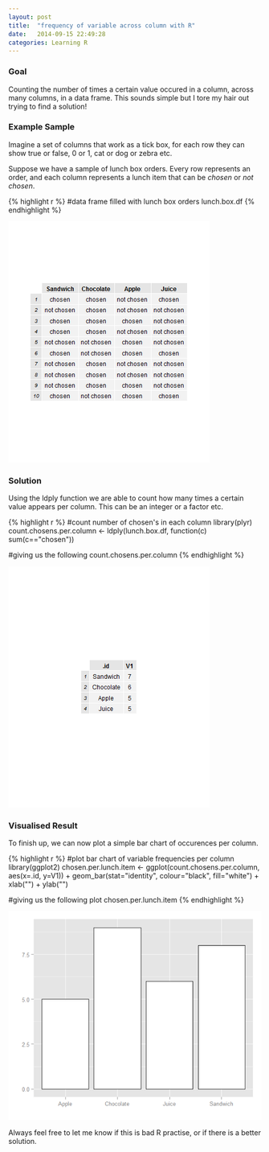 ```yaml
---
layout: post
title:  "frequency of variable across column with R"
date:   2014-09-15 22:49:28
categories: Learning R
---
```


### Goal
Counting the number of times a certain value occured in a column, across many columns, in a data frame.  This sounds simple but
I tore my hair out trying to find a solution!

### Example Sample
Imagine a set of columns that work as a tick box, for each row they can show true or false, 0 or 1, cat or dog or zebra etc.

Suppose we have a sample of lunch box orders.  Every row represents an order, and each column represents a lunch item that can be *chosen* or *not chosen*.

{% highlight r %}
#data frame filled with lunch box orders
lunch.box.df
{% endhighlight %}

![Lunch box data frame](/assets/lunch.box.df.png)

### Solution
Using the ldply function we are able to count how many times a certain value appears per column.  This can be an integer or a factor etc.

{% highlight r %}
#count number of chosen's in each column
library(plyr)
count.chosens.per.column <- ldply(lunch.box.df, function(c) sum(c=="chosen"))

#giving us the following
count.chosens.per.column
{% endhighlight %}

![Lunch box count per column](/assets/count.chosens.per.column.png)

### Visualised Result
To finish up, we can now plot a simple bar chart of occurences per column.

{% highlight r %}
#plot bar chart of variable frequencies per column
library(ggplot2)
chosen.per.lunch.item <- 
  ggplot(count.chosens.per.column, aes(x=.id, y=V1)) + 
  geom_bar(stat="identity", colour="black", fill="white") + 
  xlab("") + ylab("") 

#giving us the following plot
chosen.per.lunch.item
{% endhighlight %}

![Lunch box count plot](/assets/chosen.per.lunch.item.png)

Always feel free to let me know if this is bad R practise, or if there is a better solution.